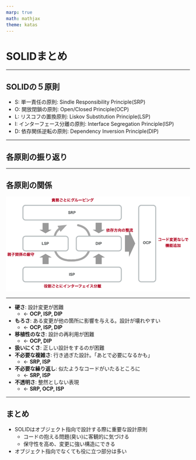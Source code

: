 ```yaml
---
marp: true
math: mathjax
theme: katas
---
```

<!-- 
size: 16:9
paginate: true
-->
<!-- header: 勉強会# ― エンジニアとしての解像度を高めるための勉強会-->

# SOLIDまとめ

---

## SOLIDの５原則

* S: 単一責任の原則: Sindle Responsibility Principle(SRP)
* O: 開放閉鎖の原則: Open/Closed Principle(OCP)
* L: リスコフの置換原則: Liskov Substitution Principle(LSP)
* I: インターフェース分離の原則: Interface Segregation Principle(ISP)
* D: 依存関係逆転の原則: Dependency Inversion Principle(DIP)

<!-- これらを実践することで堅牢なアーキテクチャを持つソフトウェアができる。 -->
<!-- 他の原則が割と覚えてからしばらく経つと使いこなせるようになるものが多いのに対して、この原則はすぐに設計や実装に使えるのが特徴 -->

---

## 各原則の振り返り

<!--
とりわけ依存関係逆転の法則は設計界隈においては大きなインパクトファクターを持つ原則だった。

昔からある構造化プログラミングの技法(機能分割)によって、大きな１つのプログラムは分割統治され機能ごとに細かくなった。
それによって責務が分離して、１つ１つのモジュールや関数では１つのことだけを考えれば良くなっていった。

しかし、分割したものを管理するのは上位の概念であり、つまり安定している側の処理が、変化の大きい不安定な処理を
知ってしまっているという、保守性においては歪な構造が生まれてしまっていた。
分割統治とは、そもそも抽象的なものを手に取れる大きさに具象化していく行為であるため、小さく具象化すればするほど１つ１つは
吹けば飛んでしまうように色々な要因で変化しやすいものになるから、仕方ないとも言える。

依存関係逆転の原則は、この課題に対して「安定側がインターフェースを用意し、不安定側がインターフェースに依存する」
考え方の一大転換を持ち込んだことで、構造化プログラミングでは具体的な解決策を持たなかった課題について
解決策を与えることになった。デカルト味で覚えてきた分割と統治の考え方は、依存関係逆転の原則によって完成したと
いっても過言ではない、ということだ。 -->

---

## 各原則の関係

![contain center](assets/06-relationship.png)

---

<!-- 悪いコードは臭いがします。その臭いがする箇所を残したままにしておくことは、
将来に渡って悪影響を及ぼします。箱の中の腐ったみかんは周囲のコードまで汚染していきますし、
割れ窓理論のように一部の悪い環境は悪習慣を生み出します。臭いは早めに消臭しないといけません。 -->

<!-- 私も参加した本「iOSアプリ設計パターン入門」では主要な臭いをいくつかに分類しています。
それらに対してSOLIDはどのように適用できるかを示したのがこのスライドです -->

* **硬さ**: 設計変更が困難
    * ← **OCP, ISP, DIP**
* **もろさ**: ある変更が他の箇所に影響を与える。設計が壊れやすい
    * ← **OCP, ISP, DIP**
* **移植性のなさ**: 設計の再利用が困難
    * ← **OCP, DIP**
* **扱いにくさ**: 正しい設計をするのが困難
* **不必要な複雑さ**: 行き過ぎた設計。「あとで必要になるかも」
    * ← **SRP, ISP**
* **不必要な繰り返し**: 似たようなコードがいたるところに
    * ← **SRP, ISP**
* **不透明さ**: 整然としない表現
    * ← **SRP, OCP, ISP**

---

## まとめ

* SOLIDはオブジェクト指向で設計する際に重要な設計原則
    * コードの抱える問題(臭い)に客観的に気づける
    * 保守性を高め、変更に強い構造にできる
* オブジェクト指向でなくても役に立つ部分は多い

<!-- 個人的な意見だが、SOLID以前と以後という区別も出来るくらいに重要 -->
<!-- ぜひSOLIDを手中に収めて良い設計ができるようになりましょう -->
